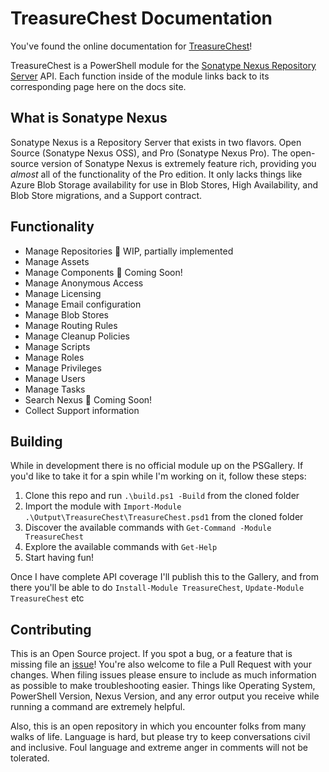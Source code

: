 # TreasureChest Documentation

You've found the online documentation for [TreasureChest](https://github.com/steviecoaster/TreasureChest)!

TreasureChest is a PowerShell module for the [Sonatype Nexus Repository Server](https://www.sonatype.com/products/repository-oss) API. Each function inside of the module links back to its corresponding page here on the docs site.

## What is Sonatype Nexus

Sonatype Nexus is a Repository Server that exists in two flavors. Open Source (Sonatype Nexus OSS), and Pro (Sonatype Nexus Pro). The open-source version of Sonatype Nexus is extremely feature rich, providing you _almost_ all of the functionality of the Pro edition. It only lacks things like Azure Blob Storage availability for use in Blob Stores, High Availability, and Blob Store migrations, and a Support contract.

## Functionality

- Manage Repositories 🚧 WIP, partially implemented
- Manage Assets
- Manage Components 🚧 Coming Soon!
- Manage Anonymous Access
- Manage Licensing
- Manage Email configuration
- Manage Blob Stores
- Manage Routing Rules
- Manage Cleanup Policies
- Manage Scripts
- Manage Roles
- Manage Privileges
- Manage Users
- Manage Tasks
- Search Nexus 🚧 Coming Soon!
- Collect Support information

## Building

While in development there is no official module up on the PSGallery. If you'd like to take it for a spin while I'm working on it, follow these steps:

1. Clone this repo and run `.\build.ps1 -Build` from the cloned folder
2. Import the module with `Import-Module .\Output\TreasureChest\TreasureChest.psd1` from the cloned folder
3. Discover the available commands with `Get-Command -Module TreasureChest`
4. Explore the available commands with `Get-Help`
5. Start having fun!

Once I have complete API coverage I'll publish this to the Gallery, and from there you'll be able to do `Install-Module TreasureChest`, `Update-Module TreasureChest` etc
## Contributing

This is an Open Source project. If you spot a bug, or a feature that is missing file an [issue](https://github.com/steviecoaster/TreasureChest/issues/new)! You're also welcome to file a Pull Request with your changes. When filing issues please ensure to include as much information as possible to make troubleshooting easier. Things like Operating System, PowerShell Version, Nexus Version, and any error output you receive while running a command are extremely helpful.

Also, this is an open repository in which you encounter folks from many walks of life. Language is hard, but please try to keep conversations civil and inclusive. Foul language and extreme anger in comments will not be tolerated.